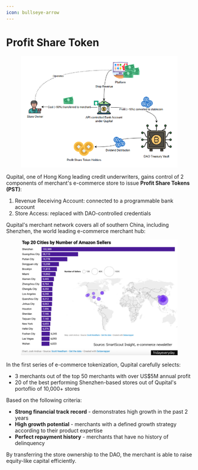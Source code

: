 ```yaml
---
icon: bullseye-arrow
---
```


# Profit Share Token

<figure><img src=".gitbook/assets/image (5).png" alt=""><figcaption></figcaption></figure>

Qupital, one of Hong Kong leading credit underwriters, gains control of 2 components of merchant's e-commerce store to issue **Profit Share Tokens (PST)**:

1. Revenue Receiving Account: connected to a programmable bank account
2. Store Access: replaced with DAO-controlled credentials

Qupital's merchant network covers all of southern China, including Shenzhen, the world leading e-commerce merchant hub:

<figure><img src=".gitbook/assets/image (1).png" alt="" width="563"><figcaption></figcaption></figure>

In the first series of e-commerce tokenization, Qupital carefully selects:

* 3 merchants out of the top 50 merchants with over US$5M annual profit
* 20 of the best performing Shenzhen-based stores out of Qupital's portoflio of 10,000+ stores

Based on the following criteria:

* **Strong financial track record** - demonstrates high growth in the past 2 years
* **High growth potential** - merchants with a defined growth strategy according to their product expertise
* **Perfect repayment history** - merchants that have no history of delinquency

By transferring the store ownership to the DAO, the merchant is able to raise equity-like capital efficiently.
